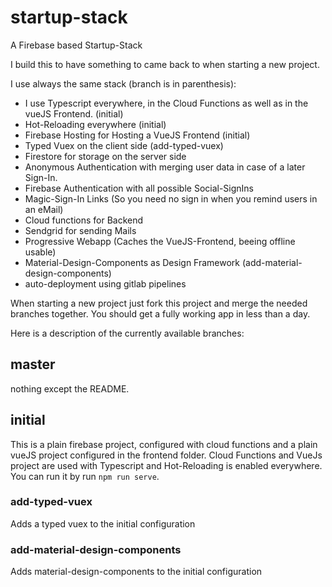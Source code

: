 # startup-stack
A Firebase based Startup-Stack

I build this to have something to came back to when starting a new project. 

I use always the same stack (branch is in parenthesis): 
*  I use Typescript everywhere, in the Cloud Functions as well as in the vueJS Frontend. (initial)
*  Hot-Reloading everywhere (initial)
*  Firebase Hosting for Hosting a VueJS Frontend (initial)
*  Typed Vuex on the client side (add-typed-vuex)
*  Firestore for storage on the server side
*  Anonymous Authentication with merging user data in case of a later Sign-In. 
*  Firebase Authentication with all possible Social-SignIns
*  Magic-Sign-In Links (So you need no sign in when you remind users in an eMail)
*  Cloud functions for Backend
*  Sendgrid for sending Mails
*  Progressive Webapp (Caches the VueJS-Frontend, beeing offline usable)
*  Material-Design-Components as Design Framework (add-material-design-components)
*  auto-deployment using gitlab pipelines

When starting a new project just fork this project and merge the needed branches together. 
You should get a fully working app in less than a day. 

Here is a description of the currently available branches:

## master 

nothing except the README.

## initial

This is a plain firebase project, configured with cloud functions and a plain vueJS project configured in the frontend folder. Cloud Functions and VueJs project are used with Typescript and Hot-Reloading is enabled everywhere. You can run it by run `npm run serve`.

### add-typed-vuex

Adds a typed vuex to the initial configuration

### add-material-design-components

Adds material-design-components to the initial configuration
